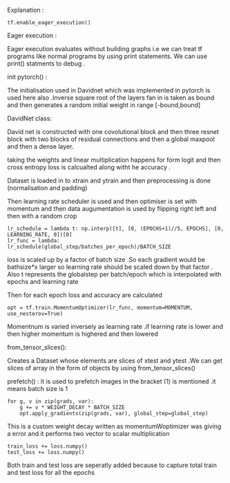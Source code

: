 Explanation :

    tf.enable_eager_execution()

Eager execution :

Eager execution evaluates without building graphs i.e we can treat tf programs like normal programs
by using print statements. We can use print() statments to debug .

init pytorch() :

The initialisation used in Davidnet which was implemented in pytorch is used here also .Inverse square root of the layers fan in is taken as bound and then generates a random initial weight in range [-bound,bound]


DavidNet class:

David net is constructed with one covolutional block and then three resnet block with two blocks of residual connections and then a global maxpool and then a dense layer.

taking the weights and linear multiplication happens for form logit and then cross entropy loss is calcualted along witht he accuracy .

Dataset is loaded in to xtrain and ytrain and then preprocessing is done (normalisation and padding)

Then learning rate scheduler is used and then optimiser is set with momentum and then data augumentation is used by flipping right left and then with a random crop 

    lr_schedule = lambda t: np.interp([t], [0, (EPOCHS+1)//5, EPOCHS], [0, LEARNING_RATE, 0])[0]
    lr_func = lambda: lr_schedule(global_step/batches_per_epoch)/BATCH_SIZE

loss is scaled up by a factor of batch size .So each gradient would be bathsize*x larger so learning rate should be scaled down by that factor . Also t represents the globalstep per batch/epoch which is interpolated with epochs and learning rate 

Then for each epoch loss and accuracy are calculated 

    opt = tf.train.MomentumOptimizer(lr_func, momentum=MOMENTUM, use_nesterov=True)

Momentnum is varied inversely as learning rate .if learning rate is lower and then higher momentum is highered and then lowered


from_tensor_slices():

Creates a Dataset whose elements are slices of xtest and ytest .We can get slices of array in the form of objects by using from_tensor_slices()

prefetch() :
it is used to prefetch images in the bracket (1) is mentioned .it means batch size is 1

    for g, v in zip(grads, var):
        g += v * WEIGHT_DECAY * BATCH_SIZE
        opt.apply_gradients(zip(grads, var), global_step=global_step)

This is a custom weight decay written as momentumWoptimizer was giving a error and it performs two vector to scalar multiplication 

    train_loss += loss.numpy()    
    test_loss += loss.numpy()

Both train and test loss are seperatly added because to capture total train and test loss for all the epochs 